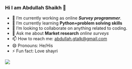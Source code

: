 ### Hi I am Abdullah Shaikh 👋

- 🔭 I’m currently working as online **_Survey programmer_**.
- 🌱 I’m currently learning **Python+problem solving skills**
- 👯 I’m looking to collaborate on anything related to coding.
- 💬 Ask me about **Market research** _online surveys_
- 📫 How to reach me: abdullah.gtalk@gmail.com
- 😄 Pronouns: He/His
- ⚡ Fun fact: Love shayri

<img src="https://github-readme-stats.vercel.app/api?username=ashaikh123&&show_icons=true&title_color=ffffff&icon_color=bb2acf&text_color=daf7dc&bg_color=151515" >
